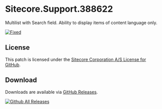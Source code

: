 # Sitecore.Support.388622
Multilist with Search field. Ability to display items of content language only.

[![Fixed](https://img.shields.io/badge/fixed-7.2_update_6-blue.svg)](https://sdn.sitecore.net/Products/Sitecore%20V5/Sitecore%20CMS%207/ReleaseNotes/ChangeLog.aspx)

## License  
This patch is licensed under the [Sitecore Corporation A/S License for GitHub](https://github.com/sitecoresupport/Sitecore.Support.388622/blob/master/LICENSE).  

## Download  
Downloads are available via [GitHub Releases](https://github.com/sitecoresupport/Sitecore.Support.388622/releases).  

[![Github All Releases](https://img.shields.io/github/downloads/SitecoreSupport/Sitecore.Support.388622/total.svg)](https://github.com/SitecoreSupport/Sitecore.Support.388622/releases)
